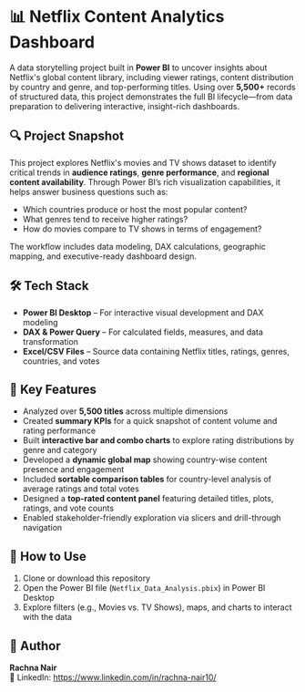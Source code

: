 # 📊 Netflix Content Analytics Dashboard

A data storytelling project built in **Power BI** to uncover insights about Netflix's global content library, including viewer ratings, content distribution by country and genre, and top-performing titles. Using over **5,500+** records of structured data, this project demonstrates the full BI lifecycle—from data preparation to delivering interactive, insight-rich dashboards.

## 🔍 Project Snapshot

This project explores Netflix's movies and TV shows dataset to identify critical trends in **audience ratings**, **genre performance**, and **regional content availability**. Through Power BI’s rich visualization capabilities, it helps answer business questions such as:
- Which countries produce or host the most popular content?
- What genres tend to receive higher ratings?
- How do movies compare to TV shows in terms of engagement?

The workflow includes data modeling, DAX calculations, geographic mapping, and executive-ready dashboard design.

## 🛠 Tech Stack

- **Power BI Desktop** – For interactive visual development and DAX modeling  
- **DAX & Power Query** – For calculated fields, measures, and data transformation  
- **Excel/CSV Files** – Source data containing Netflix titles, ratings, genres, countries, and votes  


## 🔑 Key Features

- Analyzed over **5,500 titles** across multiple dimensions  
- Created **summary KPIs** for a quick snapshot of content volume and rating performance  
- Built **interactive bar and combo charts** to explore rating distributions by genre and category  
- Developed a **dynamic global map** showing country-wise content presence and engagement  
- Included **sortable comparison tables** for country-level analysis of average ratings and total votes  
- Designed a **top-rated content panel** featuring detailed titles, plots, ratings, and vote counts  
- Enabled stakeholder-friendly exploration via slicers and drill-through navigation  

## 🚦 How to Use

1. Clone or download this repository  
2. Open the Power BI file (`Netflix_Data_Analysis.pbix`) in Power BI Desktop  
3. Explore filters (e.g., Movies vs. TV Shows), maps, and charts to interact with the data  

## 👤 Author
**Rachna Nair**  
💼 LinkedIn:  https://www.linkedin.com/in/rachna-nair10/





